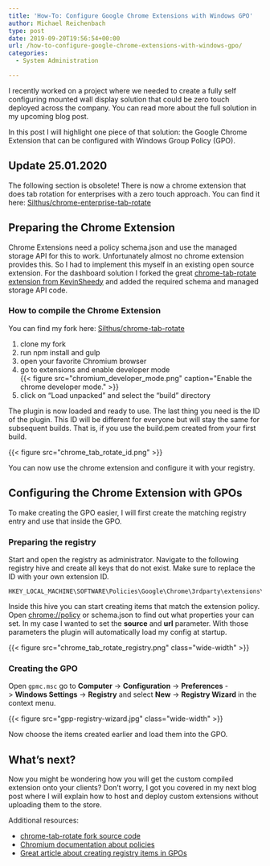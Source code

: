 ```yaml
---
title: 'How-To: Configure Google Chrome Extensions with Windows GPO'
author: Michael Reichenbach
type: post
date: 2019-09-20T19:56:54+00:00
url: /how-to-configure-google-chrome-extensions-with-windows-gpo/
categories:
  - System Administration

---
```

I recently worked on a project where we needed to create a fully self configuring mounted wall display solution that could be zero touch deployed across the company. You can read more about the full solution in my upcoming blog post.

In this post I will highlight one piece of that solution: the Google Chrome Extension that can be configured with Windows Group Policy (GPO).

## Update 25.01.2020

The following section is obsolete! There is now a chrome extension that does tab rotation for enterprises with a zero touch approach. You can find it here: [Silthus/chrome-enterprise-tab-rotate][5]

## Preparing the Chrome Extension

Chrome Extensions need a policy schema.json and use the managed storage API for this to work. Unfortunately almost no chrome extension provides this. So I had to implement this myself in an existing open source extension. For the dashboard solution I forked the great [chrome-tab-rotate extension from KevinSheedy][4] and added the required schema and managed storage API code.

### How to compile the Chrome Extension

You can find my fork here: [Silthus/chrome-tab-rotate][1]

  1. clone my fork
  2. run npm install and gulp
  3. open your favorite Chromium browser
  4. go to extensions and enable developer mode  
     {{< figure src="chromium_developer_mode.png" caption="Enable the chrome developer mode." >}}
  5. click on &#8220;Load unpacked&#8221; and select the &#8220;build&#8221; directory

The plugin is now loaded and ready to use. The last thing you need is the ID of the plugin. This ID will be different for everyone but will stay the same for subsequent builds. That is, if you use the build.pem created from your first build.

{{< figure src="chrome_tab_rotate_id.png" >}}

You can now use the chrome extension and configure it with your registry.

## Configuring the Chrome Extension with GPOs

To make creating the GPO easier, I will first create the matching registry entry and use that inside the GPO.

### Preparing the registry

Start and open the registry as administrator. Navigate to the following registry hive and create all keys that do not exist. Make sure to replace the ID with your own extension ID.

```text
HKEY_LOCAL_MACHINE\SOFTWARE\Policies\Google\Chrome\3rdparty\extensions\gfjcoadgcaljefmlmokgadacckjipikb_\policy
```

Inside this hive you can start creating items that match the extension policy. Open <chrome://policy> or schema.json to find out what properties your can set. In my case I wanted to set the **source** and **url** parameter. With those parameters the plugin will automatically load my config at startup.

{{< figure src="chrome_tab_rotate_registry.png" class="wide-width" >}}

### Creating the GPO

Open `gpmc.msc` go to **Computer** -> **Configuration** -> **Preferences** -> **Windows Settings** -> **Registry** and select **New** -> **Registry Wizard** in the context menu.

{{< figure src="gpp-registry-wizard.jpg" class="wide-width" >}}

Now choose the items created earlier and load them into the GPO.

## What&#8217;s next?

Now you might be wondering how you will get the custom compiled extension onto your clients? Don&#8217;t worry, I got you covered in my next blog post where I will explain how to host and deploy custom extensions without uploading them to the store.

Additional resources:

* [chrome-tab-rotate fork source code][1]
* [Chromium documentation about policies][2]
* [Great article about creating registry items in GPOs][3]

 [1]: https://github.com/Silthus/chrome-tab-rotate
 [2]: https://www.chromium.org/administrators/configuring-policy-for-extensions
 [3]: http://woshub.com/how-to-create-modify-and-delete-registry-keys-using-gpo/
 [4]: https://github.com/KevinSheedy/chrome-tab-rotate
 [5]: https://github.com/Silthus/chrome-enterprise-tab-rotate